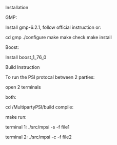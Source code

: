 Installation

GMP:


Install gmp-6.2.1, follow official instruction or:

  cd gmp
  ./configure
  make
  make check
  make install

Boost:

Install boost_1_76_0
 

Build Instruction





To run the PSI protocal between 2 parties:

open 2 terminals

both:


 cd /MultipartyPSI/build 
compile:

 make
run:


 terminal 1: ./src/mpsi -s -f file1

 terminal 2: ./src/mpsi -c -f file2
